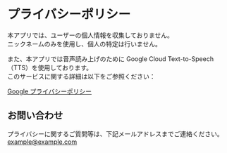 # プライバシーポリシー

本アプリでは、ユーザーの個人情報を収集しておりません。  
ニックネームのみを使用し、個人の特定は行いません。

また、本アプリでは音声読み上げのために Google Cloud Text-to-Speech（TTS）を使用しております。  
このサービスに関する詳細は以下をご参照ください：

[Google プライバシーポリシー](https://policies.google.com/privacy?hl=ja)

## お問い合わせ

プライバシーに関するご質問等は、下記メールアドレスまでご連絡ください。  
example@example.com
